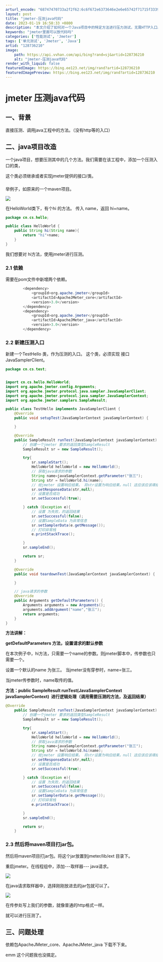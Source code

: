 ```yaml
---
arturl_encode: "68747470733a2f2f62:6c6f672e6373646e2e6e65742f71715f33393230383533362f:61727469636c652f64657461696c732f313238373336323130"
layout: post
title: "jmeter-压测java代码"
date: 2023-01-19 16:58:33 +0800
description: "本文介绍了如何对一个Java项目中的特定方法进行压力测试，无需HTTP入口。"
keywords: "jmeter里面可以放代码吗"
categories: ['性能测试', 'Jmeter']
tags: ['单元测试', 'Jmeter', 'Java']
artid: "128736210"
image:
    path: https://api.vvhan.com/api/bing?rand=sj&artid=128736210
    alt: "jmeter-压测java代码"
render_with_liquid: false
featuredImage: https://bing.ee123.net/img/rand?artid=128736210
featuredImagePreview: https://bing.ee123.net/img/rand?artid=128736210
---
```


# jmeter 压测java代码

## 一、背景

直接压测、调用java工程中的方法。（没有http等的入口）

## 二、java项目改造

一个java项目，想要压测其中的几个方法。我们需要在该工程中，添加一个压测入口的类，

这个类必须继承或者实现jmeter提供的接口/类。

### 

举例子，如原来的一个maven项目。

![](https://i-blog.csdnimg.cn/blog_migrate/9ac7041e64de7e4feb796ad7a103e67e.png)

在HelloWorld类下，有个hi 的方法。 传入 name，返回 hi+name。

```java
package cn.cs.hello;

public class HelloWorld {
    public String hi(String name){
        return "hi"+name;
    }
}
```

我们想要对 hi方法，使用jmeter进行压测。

### 2.1 依赖

需要在pom文件中新增两个依赖。

```java
        <dependency>
            <groupId>org.apache.jmeter</groupId>
            <artifactId>ApacheJMeter_core</artifactId>
            <version>3.0</version>
        </dependency>
        <dependency>
            <groupId>org.apache.jmeter</groupId>
            <artifactId>ApacheJMeter_java</artifactId>
            <version>3.0</version>
        </dependency>
```

### 2.2 新建压测入口

新建一个TestHello 类，作为压测的入口。 这个类，必须实现 接口JavaSamplerClient。

```java
package cn.cs.test;


import cn.cs.hello.HelloWorld;
import org.apache.jmeter.config.Arguments;
import org.apache.jmeter.protocol.java.sampler.JavaSamplerClient;
import org.apache.jmeter.protocol.java.sampler.JavaSamplerContext;
import org.apache.jmeter.samplers.SampleResult;

public class TestHello implements JavaSamplerClient {
    @Override
    public void setupTest(JavaSamplerContext javaSamplerContext) {

    }

    @Override
    public SampleResult runTest(JavaSamplerContext javaSamplerContext) {
        // 创建一个jmeter 要求的返回类型SampleResult
        SampleResult sr = new SampleResult();

        try{
            sr.sampleStart();
            HelloWorld helloWorld = new HelloWorld();
            // 获取java请求的参数
            String name=javaSamplerContext.getParameter("张三");
            String str = helloWorld.hi(name);
            // 给jmeter 设置响应结果。 将str设置为响应结果。null 这应该应该填结果的编码，我们这里填null也可以。
            sr.setResponseData(str,null);
            // 设置是否成功
            sr.setSuccessful(true);

        } catch (Exception e){
            // 设置 为失败，的返回结果
            sr.setSuccessful(false);
            // 设置SampleData 为异常信息
            sr.setSamplerData(e.getMessage());
            // 打印异常栈
            e.printStackTrace();

        }
        sr.sampleEnd();

        return sr;
    }

    @Override
    public void teardownTest(JavaSamplerContext javaSamplerContext) {

    }

    // java请求的参数
    @Override
    public Arguments getDefaultParameters() {
        Arguments arguments = new Arguments();
        arguments.addArgument("name","张三");
        return arguments;
    }
}


```

**方法讲解：**

**getDefaultParameters 方法，设置请求的默认参数**

在本次例子中，hi方法，只需要一个name的参数。则jmeter脚本中，传参数也只需要一个。

设置一个默认的name 为张三。 当jmeter没有穿参时，name=张三。

当jmeter传参数时，name取传的值。

**方法：public SampleResult runTest(JavaSamplerContext javaSamplerContext)  进行逻辑处理（调用需要压测的方法，及返回结果）**

```java
@Override
    public SampleResult runTest(JavaSamplerContext javaSamplerContext) {
        // 创建一个jmeter 要求的返回类型SampleResult
        SampleResult sr = new SampleResult();

        try{
            sr.sampleStart();
            HelloWorld helloWorld = new HelloWorld();
            // 获取java请求的参数
            String name=javaSamplerContext.getParameter("张三");
            String str = helloWorld.hi(name);
            // 给jmeter 设置响应结果。 将str设置为响应结果。null 这应该应该填结果的编码，我们这里填null也可以。
            sr.setResponseData(str,null);
            // 设置是否成功
            sr.setSuccessful(true);

        } catch (Exception e){
            // 设置 为失败，的返回结果
            sr.setSuccessful(false);
            // 设置SampleData 为异常信息
            sr.setSamplerData(e.getMessage());
            // 打印异常栈
            e.printStackTrace();

        }
        sr.sampleEnd();

        return sr;
    }
```

### 2.3 然后将maven项目打jar包。

然后将maven项目打jar包。将这个jar放置到jmeter/lib/ext 目录下。

重启jmeter。在线程组中，添加---取样器--- java请求。

![](https://i-blog.csdnimg.cn/blog_migrate/e30475dab3479703e73cb7c4f5f544a6.png)

在java请求取样器中，选择刚刚放进去的jar包就可以了。

![](https://i-blog.csdnimg.cn/blog_migrate/f76a87076996b6ddea01db80e7d86a0a.png)

在传参处写上我们的参数，就像普通的http格式一样。

就可以进行压测了。

## 三、问题处理

依赖包ApacheJMeter\_core、ApacheJMeter\_java 下载不下来。

emm 这个问题我也没搞定。
